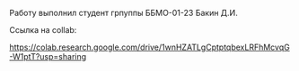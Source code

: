 Работу выполнил студент грпуппы ББМО-01-23 Бакин Д.И.

Ссылка на collab:

https://colab.research.google.com/drive/1wnHZATLgCptptqbexLRFhMcvqG-W1ptT?usp=sharing
